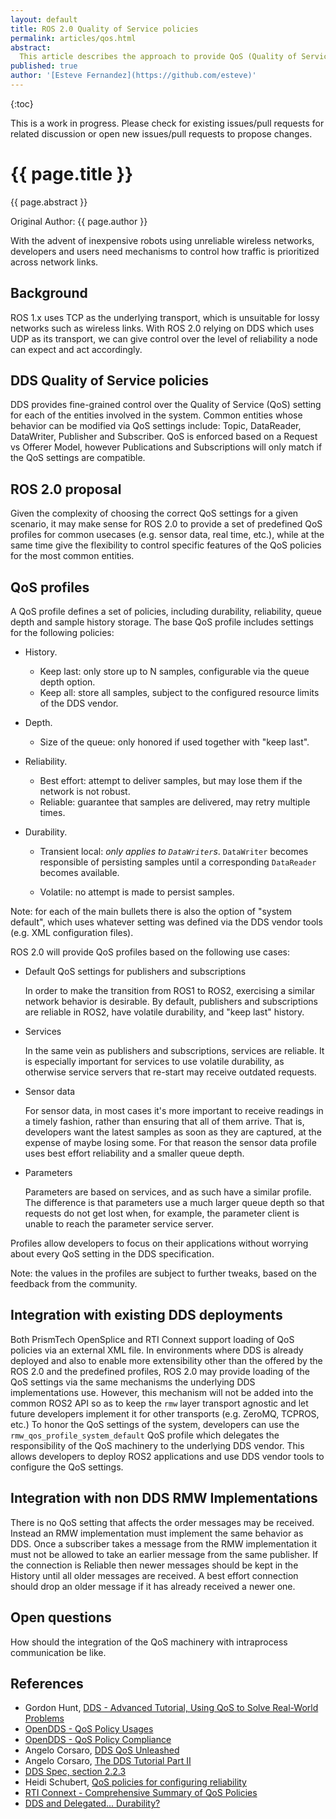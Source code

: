 ```yaml
---
layout: default
title: ROS 2.0 Quality of Service policies
permalink: articles/qos.html
abstract:
  This article describes the approach to provide QoS (Quality of Service) policies for ROS 2.0.
published: true
author: '[Esteve Fernandez](https://github.com/esteve)'
---
```


{:toc}

<div class="alert alert-warning" markdown="1">
  This is a work in progress.
  Please check for existing issues/pull requests for related discussion or open new issues/pull requests to propose changes.
</div>

# {{ page.title }}

<div class="abstract" markdown="1">
{{ page.abstract }}
</div>

Original Author: {{ page.author }}

With the advent of inexpensive robots using unreliable wireless networks, developers and users need mechanisms to control how traffic is prioritized across network links.

## Background

ROS 1.x uses TCP as the underlying transport, which is unsuitable for lossy networks such as wireless links.
With ROS 2.0 relying on DDS which uses UDP as its transport, we can give control over the level of reliability a node can expect and act accordingly.

## DDS Quality of Service policies

DDS provides fine-grained control over the Quality of Service (QoS) setting for each of the entities involved in the system.
Common entities whose behavior can be modified via QoS settings include: Topic, DataReader, DataWriter, Publisher and Subscriber.
QoS is enforced based on a Request vs Offerer Model, however Publications and Subscriptions will only match if the QoS settings are compatible.

## ROS 2.0 proposal

Given the complexity of choosing the correct QoS settings for a given scenario, it may make sense for ROS 2.0 to provide a set of predefined QoS profiles for common usecases (e.g. sensor data, real time, etc.), while at the same time give the flexibility to control specific features of the QoS policies for the most common entities.

## QoS profiles

A QoS profile defines a set of policies, including durability, reliability, queue depth and sample history storage.
The base QoS profile includes settings for the following policies:

- History.

  - Keep last: only store up to N samples, configurable via the queue depth option.
  - Keep all: store all samples, subject to the configured resource limits of the DDS vendor.

- Depth.

  - Size of the queue: only honored if used together with "keep last".

- Reliability.

  - Best effort: attempt to deliver samples, but may lose them if the network is not robust.
  - Reliable: guarantee that samples are delivered, may retry multiple times.

- Durability.

  - Transient local: *only applies to `DataWriter`s*.
    `DataWriter` becomes responsible of persisting samples until a corresponding `DataReader` becomes available.

  - Volatile: no attempt is made to persist samples.

Note: for each of the main bullets there is also the option of "system default", which uses whatever setting was defined via the DDS vendor tools (e.g. XML configuration files).

ROS 2.0 will provide QoS profiles based on the following use cases:

- Default QoS settings for publishers and subscriptions

  In order to make the transition from ROS1 to ROS2, exercising a similar network behavior is desirable.
  By default, publishers and subscriptions are reliable in ROS2, have volatile durability, and "keep last" history.

- Services

  In the same vein as publishers and subscriptions, services are reliable.
  It is especially important for services to use volatile durability, as otherwise service servers that re-start may receive outdated requests.

- Sensor data

  For sensor data, in most cases it's more important to receive readings in a timely fashion, rather than ensuring that all of them arrive.
  That is, developers want the latest samples as soon as they are captured, at the expense of maybe losing some.
  For that reason the sensor data profile uses best effort reliability and a smaller queue depth.

- Parameters

  Parameters are based on services, and as such have a similar profile.
  The difference is that parameters use a much larger queue depth so that requests do not get lost when, for example, the parameter client is unable to reach the parameter service server.

Profiles allow developers to focus on their applications without worrying about every QoS setting in the DDS specification.

Note: the values in the profiles are subject to further tweaks, based on the feedback from the community.

## Integration with existing DDS deployments

Both PrismTech OpenSplice and RTI Connext support loading of QoS policies via an external XML file.
In environments where DDS is already deployed and also to enable more extensibility other than the offered by the ROS 2.0 and the predefined profiles, ROS 2.0 may provide loading of the QoS settings via the same mechanisms the underlying DDS implementations use.
However, this mechanism will not be added into the common ROS2 API so as to keep the `rmw` layer transport agnostic and let future developers implement it for other transports (e.g. ZeroMQ, TCPROS, etc.)
To honor the QoS settings of the system, developers can use the `rmw_qos_profile_system_default` QoS profile which delegates the responsibility of the QoS machinery to the underlying DDS vendor.
This allows developers to deploy ROS2 applications and use DDS vendor tools to configure the QoS settings.

## Integration with non DDS RMW Implementations

There is no QoS setting that affects the order messages may be received.
Instead an RMW implementation must implement the same behavior as DDS.
Once a subscriber takes a message from the RMW implementation it must not be allowed to take an earlier message from the same publisher.
If the connection is Reliable then newer messages should be kept in the History until all older messages are received.
A best effort connection should drop an older message if it has already received a newer one.

## Open questions

How should the integration of the QoS machinery with intraprocess communication be like.

## References

- Gordon Hunt, [DDS - Advanced Tutorial, Using QoS to Solve Real-World Problems](http://www.omg.org/news/meetings/workshops/RT-2007/00-T5_Hunt-revised.pdf)
- [OpenDDS - QoS Policy Usages](http://www.opendds.org/qosusages.html)
- [OpenDDS - QoS Policy Compliance](http://www.opendds.org/qospolicies.html)
- Angelo Corsaro, [DDS QoS Unleashed](http://www.slideshare.net/Angelo.Corsaro/dds-qos-unleashed)
- Angelo Corsaro, [The DDS Tutorial Part II](http://www.slideshare.net/Angelo.Corsaro/the-dds-tutorial-part-ii)
- [DDS Spec, section 2.2.3](http://www.omg.org/spec/DDS/1.4/PDF/)
- Heidi Schubert, [QoS policies for configuring reliability](https://community.rti.com/content/forum-topic/qos-policies-configuring-reliability)
- [RTI Connext - Comprehensive Summary of QoS Policies](https://community.rti.com/static/documentation/connext-dds/5.2.0/doc/manuals/connext_dds/RTI_ConnextDDS_CoreLibraries_QoS_Reference_Guide.pdf)
- [DDS and Delegated... Durability?](http://blogs.rti.com/2013/12/11/dds-and-delegated-durability/)

